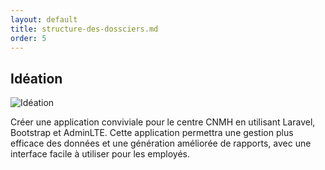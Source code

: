```yaml
---
layout: default
title: structure-des-dossciers.md
order: 5
---
```

## Idéation

![Idéation]({{site.baseurl}}/ideation/images/Idéation.png)
<!-- note -->

Créer une application conviviale pour le centre CNMH en utilisant Laravel, Bootstrap et AdminLTE. Cette application permettra une gestion plus efficace des données et une génération améliorée de rapports, avec une interface facile à utiliser pour les employés.

<!-- new slide -->